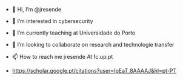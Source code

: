 - 👋 Hi, I’m @jresende
- 👀 I’m interested in cybersecurity
- 🌱 I’m currently teaching at Universidade do Porto
- 🌱 I’m looking to collaborate on research and technologie transfer
- 📫 How to reach me jresende _At_ fc.up.pt

- https://scholar.google.pt/citations?user=IpEaT_8AAAAJ&hl=pt-PT

<!---
jresende/jresende is a ✨ special ✨ repository because its `README.md` (this file) appears on your GitHub profile.
You can click the Preview link to take a look at your changes.
--->
